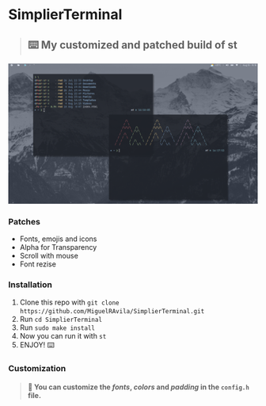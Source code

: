 # SimplierTerminal
> ## ⌨️ My customized and patched build of st 

![](https://github.com/MiguelRAvila/SimplierTerminal/blob/master/rsc/ss.png)

### Patches

- Fonts, emojis and icons
- Alpha for Transparency
- Scroll with mouse
- Font rezise

### Installation

1. Clone this repo with `git clone https://github.com/MiguelRAvila/SimplierTerminal.git`
2. Run `cd SimplierTerminal`
3. Run `sudo make install`
4. Now you can run it with `st`
5. ENJOY! ⌨️

### Customization

> #### 🌟 You can customize the *fonts*, *colors* and *padding* in the `config.h` file.

